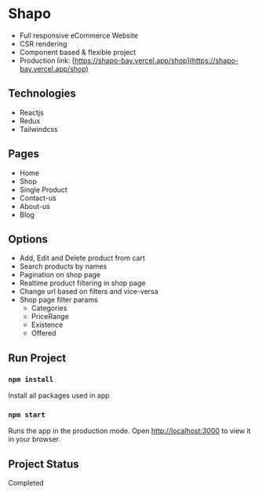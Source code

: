 # Shapo
- Full responsive eCommerce Website
- CSR rendering
- Component based & flexible project
- Production link: [https://shapo-bay.vercel.app/shop](https://shapo-bay.vercel.app/shop)

## Technologies
- Reactjs
- Redux
- Tailwindcss

## Pages
- Home
- Shop
- Single Product
- Contact-us
- About-us
- Blog

## Options
- Add, Edit and Delete product from cart
- Search products by names
- Pagination on shop page
- Realtime product filtering in shop page
- Change url based on filters and vice-versa 
- Shop page filter params
  - Categories 
  - PriceRange
  - Existence 
  - Offered 

## Run Project
### `npm install`
Install all packages used in app

### `npm start`
Runs the app in the production mode.
Open [http://localhost:3000](http://localhost:3000) to view it in your browser.

## Project Status
Completed

